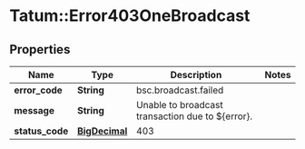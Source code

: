 # Tatum::Error403OneBroadcast

## Properties
Name | Type | Description | Notes
------------ | ------------- | ------------- | -------------
**error_code** | **String** | bsc.broadcast.failed | 
**message** | **String** | Unable to broadcast transaction due to ${error}. | 
**status_code** | [**BigDecimal**](BigDecimal.md) | 403 | 

